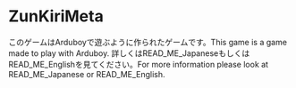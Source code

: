 # ZunKiriMeta
このゲームはArduboyで遊ぶように作られたゲームです。This game is a game made to play with Arduboy. 詳しくはREAD_ME_JapaneseもしくはREAD_ME_Englishを見てください。For more information please look at READ_ME_Japanese or READ_ME_English.
